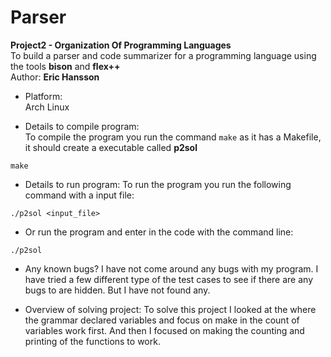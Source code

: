 # Parser
**Project2 - Organization Of Programming Languages** <br>
To build a parser and code summarizer for a programming language using the tools **bison** and **flex++**<br>
Author: **Eric Hansson**

- Platform:<br>
Arch Linux

- Details to compile program:<br>
To compile the program you run the command `make` as it has a Makefile,
it should create a executable called **p2sol**<br>

```
make
```

- Details to run program: 
To run the program you run the following command with a input file:<br>
```
./p2sol <input_file>
```

- Or run the program and enter in the code with the command line:<br>
```
./p2sol
```

- Any known bugs?
I have not come around any bugs with my program. I have tried a few different type of the test cases to 
see if there are any bugs to are hidden. But I have not found any.

- Overview of solving project:
To solve this project I looked at the where the grammar declared variables and focus on make in the
count of variables work first. And then I focused on making the counting and printing of the functions
to work.

